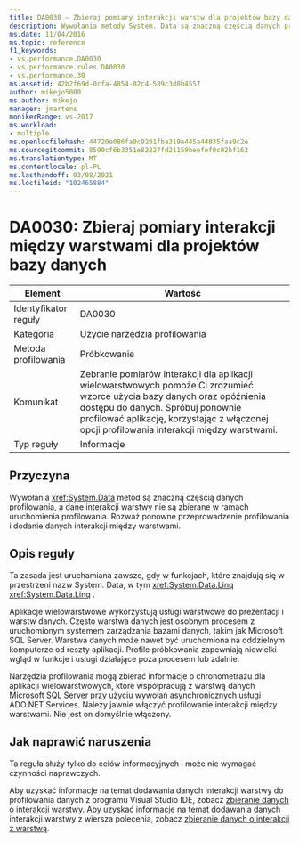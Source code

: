 ```yaml
---
title: DA0030 — Zbieraj pomiary interakcji warstw dla projektów bazy danych | Microsoft Docs
description: Wywołania metody System. Data są znaczną częścią danych profilowania, a dane interakcji warstwy nie są zbierane w ramach uruchomienia profilowania. Rozważ ponowne przeprowadzenie profilowania i dodanie danych interakcji między warstwami.
ms.date: 11/04/2016
ms.topic: reference
f1_keywords:
- vs.performance.DA0030
- vs.performance.rules.DA0030
- vs.performance.30
ms.assetid: 42b2f69d-0cfa-4854-82c4-589c3d8b4557
author: mikejo5000
ms.author: mikejo
manager: jmartens
monikerRange: vs-2017
ms.workload:
- multiple
ms.openlocfilehash: 44720e086fa0c9201fba319e445a44835faa9c2e
ms.sourcegitcommit: 8590cf6b3351e82827fd21159beefef0c02bf162
ms.translationtype: MT
ms.contentlocale: pl-PL
ms.lasthandoff: 03/08/2021
ms.locfileid: "102465884"
---
```

# <a name="da0030-gather-tier-interaction-measurements-for-database-projects"></a>DA0030: Zbieraj pomiary interakcji między warstwami dla projektów bazy danych

|Element|Wartość|
|-|-|
|Identyfikator reguły|DA0030|
|Kategoria|Użycie narzędzia profilowania|
|Metoda profilowania|Próbkowanie|
|Komunikat|Zebranie pomiarów interakcji dla aplikacji wielowarstwowych pomoże Ci zrozumieć wzorce użycia bazy danych oraz opóźnienia dostępu do danych. Spróbuj ponownie profilować aplikację, korzystając z włączonej opcji profilowania interakcji między warstwami.|
|Typ reguły|Informacje|

## <a name="cause"></a>Przyczyna
 Wywołania <xref:System.Data> metod są znaczną częścią danych profilowania, a dane interakcji warstwy nie są zbierane w ramach uruchomienia profilowania. Rozważ ponowne przeprowadzenie profilowania i dodanie danych interakcji między warstwami.

## <a name="rule-description"></a>Opis reguły
 Ta zasada jest uruchamiana zawsze, gdy w funkcjach, które znajdują się w przestrzeni nazw System. Data, w tym <xref:System.Data.Linq> <xref:System.Data.Linq> .

 Aplikacje wielowarstwowe wykorzystują usługi warstwowe do prezentacji i warstw danych. Często warstwa danych jest osobnym procesem z uruchomionym systemem zarządzania bazami danych, takim jak Microsoft SQL Server. Warstwa danych może nawet być uruchomiona na oddzielnym komputerze od reszty aplikacji. Profile próbkowania zapewniają niewielki wgląd w funkcje i usługi działające poza procesem lub zdalnie.

 Narzędzia profilowania mogą zbierać informacje o chronometrażu dla aplikacji wielowarstwowych, które współpracują z warstwą danych Microsoft SQL Server przy użyciu wywołań asynchronicznych usługi ADO.NET Services. Należy jawnie włączyć profilowanie interakcji między warstwami. Nie jest on domyślnie włączony.

## <a name="how-to-fix-violations"></a>Jak naprawić naruszenia
 Ta reguła służy tylko do celów informacyjnych i może nie wymagać czynności naprawczych.

 Aby uzyskać informacje na temat dodawania danych interakcji warstwy do profilowania danych z programu Visual Studio IDE, zobacz [zbieranie danych o interakcji warstwy](../profiling/collecting-tier-interaction-data.md). Aby uzyskać informacje na temat dodawania danych interakcji warstwy z wiersza polecenia, zobacz [zbieranie danych o interakcji z warstwą](../profiling/adding-tier-interaction-data-from-the-command-line.md).
